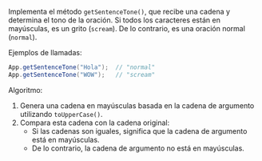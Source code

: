 
Implementa el método `getSentenceTone()`, que recibe una cadena y determina el tono de la oración. Si todos los caracteres están en mayúsculas, es un grito (`scream`). De lo contrario, es una oración normal (`normal`).

Ejemplos de llamadas:

```java
App.getSentenceTone("Hola");  // "normal"
App.getSentenceTone("WOW");   // "scream"
```

Algoritmo:

1. Genera una cadena en mayúsculas basada en la cadena de argumento utilizando `toUpperCase()`.
2. Compara esta cadena con la cadena original:
    * Si las cadenas son iguales, significa que la cadena de argumento está en mayúsculas.
    * De lo contrario, la cadena de argumento no está en mayúsculas.
